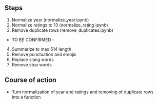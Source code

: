 ## Steps

1. Normalize year (normalize_year.ipynb)
2. Normalize ratings to 10 (normalize_rating.ipynb)
3. Remove duplicate rows (remove_duplicates.ipynb)

- TO BE CONFIRMED -

4. Summarize to max 514 length
5. Remove punctuation and emojis
6. Replace slang words
7. Remove stop words

## Course of action

- Turn normalization of year and ratings and removing of duplicate rows into a function
